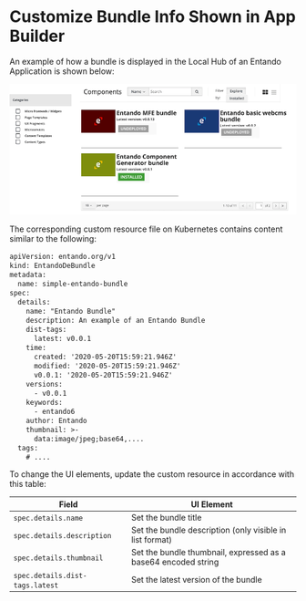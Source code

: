 # Customize Bundle Info Shown in App Builder

An example of how a bundle is displayed in the Local Hub of an Entando Application is shown below:

![Hub user interface in Entando App Builder](./img/local-hub-page.png)


The corresponding custom resource file on Kubernetes contains content similar to the following:

```
apiVersion: entando.org/v1
kind: EntandoDeBundle
metadata:
  name: simple-entando-bundle
spec:
  details:
    name: "Entando Bundle"
    description: An example of an Entando Bundle
    dist-tags:
      latest: v0.0.1
    time:
      created: '2020-05-20T15:59:21.946Z'
      modified: '2020-05-20T15:59:21.946Z'
      v0.0.1: '2020-05-20T15:59:21.946Z'
    versions:
      - v0.0.1
    keywords:
      - entando6
    author: Entando
    thumbnail: >-
      data:image/jpeg;base64,....
  tags:
    # ....
```

To change the UI elements, update the custom resource in accordance with this table:

| Field                           | UI Element                                                                | 
|---------------------------------|---------------------------------------------------------------------------|
| `spec.details.name`             | Set the bundle title                                                      |
| `spec.details.description`      | Set the bundle description (only visible in list format)                  |
| `spec.details.thumbnail`        | Set the bundle thumbnail, expressed as a base64 encoded string            |
| `spec.details.dist-tags.latest` | Set the latest version of the bundle                                      |